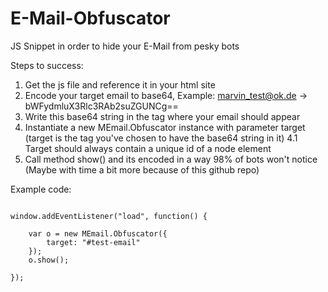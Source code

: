 # E-Mail-Obfuscator
JS Snippet in order to hide your E-Mail from pesky bots

Steps to success:
1. Get the js file and reference it in your html site
2. Encode your target email to base64, Example: marvin_test@ok.de -> bWFydmluX3Rlc3RAb2suZGUNCg==
3. Write this base64 string in the tag where your email should appear
4. Instantiate a new MEmail.Obfuscator instance with parameter target (target is the tag you've chosen to have the base64 string in it)
4.1 Target should always contain a unique id of a node element
5. Call method show() and its encoded in a way 98% of bots won't notice (Maybe with time a bit more because of this github repo)

Example code:
```JS

window.addEventListener("load", function() {

    var o = new MEmail.Obfuscator({
        target: "#test-email"
    });
    o.show();

});


```
